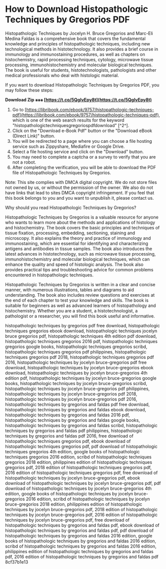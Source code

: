 
 
# How to Download Histopathologic Techniques by Gregorios PDF
 
Histopathologic Techniques by Jocelyn H. Bruce Gregorios and Marc-Eli Medina Faldas is a comprehensive book that covers the fundamental knowledge and principles of histopathologic techniques, including new technological methods in histotechnology. It also provides a brief course in immunology and immunostaining procedures, as well as chapters on histochemistry, rapid processing techniques, cytology, microwave tissue processing, immunohistochemistry and molecular biological techniques. The book is useful for students, histotechnologists, pathologists and other medical professionals who deal with histologic material.
 
If you want to download Histopathologic Techniques by Gregorios PDF, you may follow these steps:
 
**Download Zip ⚹⚹⚹ [https://t.co/5QglvEpy8t](https://t.co/5QglvEpy8t)**


 
1. Go to [https://libribook.com/ebook/9757/histopathologic-techniques-pdf](https://libribook.com/ebook/9757/histopathologic-techniques-pdf), which is one of the web search results for the keyword "histopathologictechniquesgregoriospdfdownload" [^2^].
2. Click on the "Download e-Book Pdf" button or the "Download eBook (Direct Link)" button.
3. You will be redirected to a page where you can choose a file hosting service such as Zippyshare, Mediafire or Google Drive.
4. Select a file hosting service and click on the "Download" button.
5. You may need to complete a captcha or a survey to verify that you are not a robot.
6. After completing the verification, you will be able to download the PDF file of Histopathologic Techniques by Gregorios.

Note: This site complies with DMCA digital copyright. We do not store files not owned by us, or without the permission of the owner. We also do not have links that lead to sites DMCA copyright infringement. If you feel that this book belongs to you and you want to unpublish it, please contact us.
  
Why should you read Histopathologic Techniques by Gregorios?
 
Histopathologic Techniques by Gregorios is a valuable resource for anyone who wants to learn more about the methods and applications of histology and histochemistry. The book covers the basic principles and techniques of tissue fixation, processing, embedding, sectioning, staining and microscopy. It also explains the theory and practice of immunology and immunostaining, which are essential for identifying and characterizing antigens and antibodies in tissue samples. The book also introduces the latest advances in histotechnology, such as microwave tissue processing, immunohistochemistry and molecular biological techniques, which can enhance the quality and speed of histologic analysis. The book also provides practical tips and troubleshooting advice for common problems encountered in histopathologic techniques.
 
Histopathologic Techniques by Gregorios is written in a clear and concise manner, with numerous illustrations, tables and diagrams to aid understanding. The book also includes review questions and exercises at the end of each chapter to test your knowledge and skills. The book is suitable for beginners as well as advanced learners of histopathology and histochemistry. Whether you are a student, a histotechnologist, a pathologist or a researcher, you will find this book useful and informative.
 
histopathologic techniques by gregorios pdf free download,  histopathologic techniques gregorios ebook download,  histopathologic techniques jocelyn bruce gregorios pdf,  histopathologic techniques 4th edition pdf download,  histopathologic techniques gregorios 2016 pdf,  histopathologic techniques gregorios google books,  histopathologic techniques gregorios scribd,  histopathologic techniques gregorios pdf philippines,  histopathologic techniques gregorios pdf 2018,  histopathologic techniques gregorios pdf 2016,  histopathologic techniques by jocelyn bruce-gregorios pdf free download,  histopathologic techniques by jocelyn bruce-gregorios ebook download,  histopathologic techniques by jocelyn bruce-gregorios 4th edition pdf,  histopathologic techniques by jocelyn bruce-gregorios google books,  histopathologic techniques by jocelyn bruce-gregorios scribd,  histopathologic techniques by jocelyn bruce-gregorios pdf philippines,  histopathologic techniques by jocelyn bruce-gregorios pdf 2018,  histopathologic techniques by jocelyn bruce-gregorios pdf 2016,  histopathologic techniques by gregorios and faldas pdf free download,  histopathologic techniques by gregorios and faldas ebook download,  histopathologic techniques by gregorios and faldas 2016 pdf,  histopathologic techniques by gregorios and faldas google books,  histopathologic techniques by gregorios and faldas scribd,  histopathologic techniques by gregorios and faldas pdf philippines,  histopathologic techniques by gregorios and faldas pdf 2016,  free download of histopathologic techniques gregorios pdf,  ebook download of histopathologic techniques gregorios pdf,  pdf download of histopathologic techniques gregorios 4th edition,  google books of histopathologic techniques gregorios 2016 edition,  scribd of histopathologic techniques gregorios 2018 edition,  philippines edition of histopathologic techniques gregorios pdf,  2018 edition of histopathologic techniques gregorios pdf,  2016 edition of histopathologic techniques gregorios pdf,  free download of histopathologic techniques by jocelyn bruce-gregorios pdf,  ebook download of histopathologic techniques by jocelyn bruce-gregorios pdf,  pdf download of histopathologic techniques by jocelyn bruce-gregorios 4th edition,  google books of histopathologic techniques by jocelyn bruce-gregorios 2016 edition,  scribd of histopathologic techniques by jocelyn bruce-gregorios 2018 edition,  philippines edition of histopathologic techniques by jocelyn bruce-gregorios pdf,  2018 edition of histopathologic techniques by jocelyn bruce-gregorios pdf,  2016 edition of histopathologic techniques by jocelyn bruce-gregorios pdf,  free download of histopathologic techniques by gregorios and faldas pdf,  ebook download of histopathologic techniques by gregorios and faldas pdf,  pdf download of histopathologic techniques by gregorios and faldas 2016 edition,  google books of histopathologic techniques by gregorios and faldas 2016 edition,  scribd of histopathologic techniques by gregorios and faldas 2016 edition,  philippines edition of histopathologic techniques by gregorios and faldas pdf,  2016 edition of histopathologic techniques by gregorios and faldas pdf
 8cf37b1e13
 
